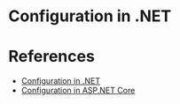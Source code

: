 # Configuration in .NET


# References
- [Configuration in .NET](https://learn.microsoft.com/en-us/dotnet/core/extensions/configuration)
- [Configuration in ASP.NET Core](https://learn.microsoft.com/en-us/aspnet/core/fundamentals/configuration/?view=aspnetcore-7.0)